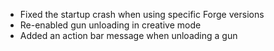 - Fixed the startup crash when using specific Forge versions
- Re-enabled gun unloading in creative mode
- Added an action bar message when unloading a gun